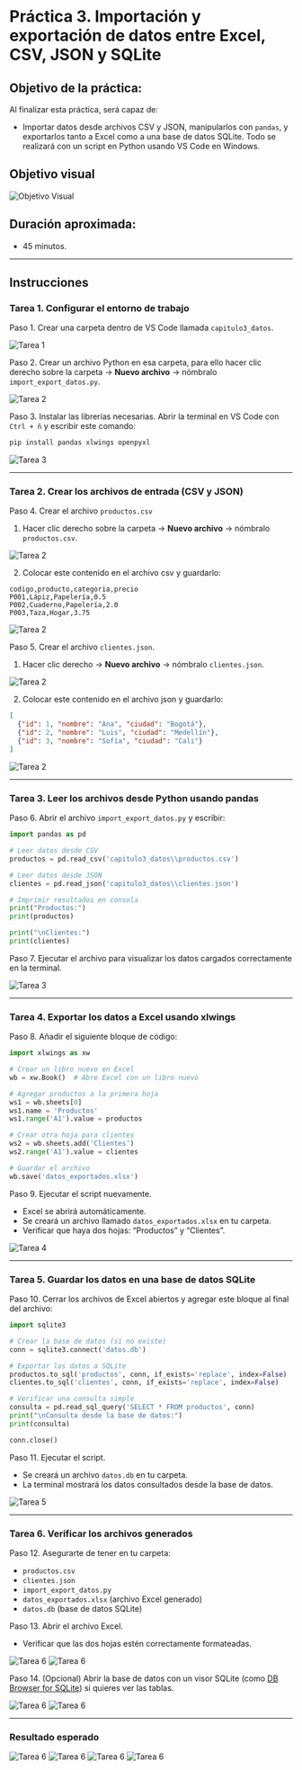 
# Práctica 3. Importación y exportación de datos entre Excel, CSV, JSON y SQLite

## Objetivo de la práctica:

Al finalizar esta práctica, será capaz de:
- Importar datos desde archivos CSV y JSON, manipularlos con `pandas`, y exportarlos tanto a Excel como a una base de datos SQLite. Todo se realizará con un script en Python usando VS Code en Windows.

## Objetivo visual

![Objetivo Visual](../images/cap3_objetivo.png)

## Duración aproximada:
- 45 minutos.

---

## Instrucciones

### Tarea 1. **Configurar el entorno de trabajo**

Paso 1. Crear una carpeta dentro de VS Code llamada `capitulo3_datos`.

![Tarea 1](../images/cap3_1.png)

Paso 2. Crear un archivo Python en esa carpeta, para ello hacer clic derecho sobre la carpeta → **Nuevo archivo** → nómbralo `import_export_datos.py`.

![Tarea 2](../images/cap3_2.png)

Paso 3. Instalar las librerías necesarias. Abrir la terminal en VS Code con `Ctrl + ñ` y escribir este comando:

```bash
pip install pandas xlwings openpyxl
```

![Tarea 3](../images/cap3_3.png)

---

### Tarea 2. **Crear los archivos de entrada (CSV y JSON)**

Paso 4. Crear el archivo `productos.csv`
1. Hacer clic derecho sobre la carpeta → **Nuevo archivo** → nómbralo `productos.csv`.

![Tarea 2](../images/cap3_4.png)

2. Colocar este contenido en el archivo csv y guardarlo:

```csv
codigo,producto,categoria,precio
P001,Lápiz,Papelería,0.5
P002,Cuaderno,Papelería,2.0
P003,Taza,Hogar,3.75
```

![Tarea 2](../images/cap3_5.png)

Paso 5. Crear el archivo `clientes.json`.
1. Hacer clic derecho → **Nuevo archivo** → nómbralo `clientes.json`.

![Tarea 2](../images/cap3_6.png)

2. Colocar este contenido en el archivo json y guardarlo:

```json
[
  {"id": 1, "nombre": "Ana", "ciudad": "Bogotá"},
  {"id": 2, "nombre": "Luis", "ciudad": "Medellín"},
  {"id": 3, "nombre": "Sofía", "ciudad": "Cali"}
]
```

![Tarea 2](../images/cap3_7.png)

---

### Tarea 3. **Leer los archivos desde Python usando pandas**

Paso 6. Abrir el archivo `import_export_datos.py` y escribir:

```python
import pandas as pd

# Leer datos desde CSV
productos = pd.read_csv('capitulo3_datos\\productos.csv')

# Leer datos desde JSON
clientes = pd.read_json('capitulo3_datos\\clientes.json')

# Imprimir resultados en consola
print("Productos:")
print(productos)

print("\nClientes:")
print(clientes)
```

Paso 7. Ejecutar el archivo para visualizar los datos cargados correctamente en la terminal.

![Tarea 3](../images/cap3_8.png)

---

### Tarea 4. **Exportar los datos a Excel usando xlwings**

Paso 8. Añadir el siguiente bloque de código:

```python
import xlwings as xw

# Crear un libro nuevo en Excel
wb = xw.Book()  # Abre Excel con un libro nuevo

# Agregar productos a la primera hoja
ws1 = wb.sheets[0]
ws1.name = 'Productos'
ws1.range('A1').value = productos

# Crear otra hoja para clientes
ws2 = wb.sheets.add('Clientes')
ws2.range('A1').value = clientes

# Guardar el archivo
wb.save('datos_exportados.xlsx')
```

Paso 9. Ejecutar el script nuevamente.
- Excel se abrirá automáticamente.
- Se creará un archivo llamado `datos_exportados.xlsx` en tu carpeta.
- Verificar que haya dos hojas: “Productos” y “Clientes”.

![Tarea 4](../images/cap3_9.png)

---

### Tarea 5. **Guardar los datos en una base de datos SQLite**

Paso 10. Cerrar los archivos de Excel abiertos y agregar este bloque al final del archivo:

```python
import sqlite3

# Crear la base de datos (si no existe)
conn = sqlite3.connect('datos.db')

# Exportar los datos a SQLite
productos.to_sql('productos', conn, if_exists='replace', index=False)
clientes.to_sql('clientes', conn, if_exists='replace', index=False)

# Verificar una consulta simple
consulta = pd.read_sql_query('SELECT * FROM productos', conn)
print("\nConsulta desde la base de datos:")
print(consulta)

conn.close()
```

Paso 11. Ejecutar el script.
- Se creará un archivo `datos.db` en tu carpeta.
- La terminal mostrará los datos consultados desde la base de datos.

![Tarea 5](../images/cap3_10.png)

---

### Tarea 6. **Verificar los archivos generados**

Paso 12. Asegurarte de tener en tu carpeta:

- `productos.csv`  
- `clientes.json`  
- `import_export_datos.py`  
- `datos_exportados.xlsx` (archivo Excel generado)  
- `datos.db` (base de datos SQLite)

Paso 13. Abrir el archivo Excel.
- Verificar que las dos hojas estén correctamente formateadas.

![Tarea 6](../images/cap3_11.png)
![Tarea 6](../images/cap3_12.png)

Paso 14. (Opcional) Abrir la base de datos con un visor SQLite (como [DB Browser for SQLite](https://sqlitebrowser.org/)) si quieres ver las tablas.

![Tarea 6](../images/cap3_13.png)
![Tarea 6](../images/cap3_14.png)

---

### Resultado esperado

![Tarea 6](../images/cap3_11.png)
![Tarea 6](../images/cap3_12.png)
![Tarea 6](../images/cap3_13.png)
![Tarea 6](../images/cap3_14.png)
